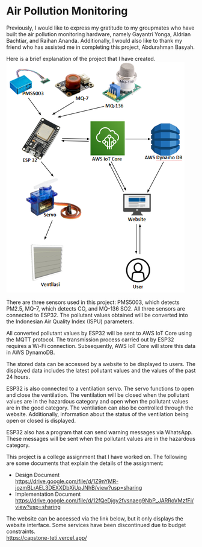 # Air Pollution Monitoring

Previously, I would like to express my gratitude to my groupmates who have built the air pollution monitoring hardware, namely Gayantri Yonga, Aldrian Bachtiar, and Raihan Ananda. Additionally, I would also like to thank my friend who has assisted me in completing this project, Abdurahman Basyah. <br />

Here is a brief explanation of the project that I have created. <br />
![Alt text](https://github.com/alfathlathif/air-pollution-monitoring-project/blob/master/Project%20Design%20Diagram.png) <br />

There are three sensors used in this project: PMS5003, which detects PM2.5, MQ-7, which detects CO, and MQ-136 SO2. All three sensors are connected to ESP32. The pollutant values obtained will be converted into the Indonesian Air Quality Index (ISPU) parameters. <br />

All converted pollutant values by ESP32 will be sent to AWS IoT Core using the MQTT protocol. The transmission process carried out by ESP32 requires a Wi-Fi connection. Subsequently, AWS IoT Core will store this data in AWS DynamoDB. <br />

The stored data can be accessed by a website to be displayed to users. The displayed data includes the latest pollutant values and the values of the past 24 hours. <br />

ESP32 is also connected to a ventilation servo. The servo functions to open and close the ventilation. The ventilation will be closed when the pollutant values are in the hazardous category and open when the pollutant values are in the good category. The ventilation can also be controlled through the website. Additionally, information about the status of the ventilation being open or closed is displayed. <br />

ESP32 also has a program that can send warning messages via WhatsApp. These messages will be sent when the pollutant values are in the hazardous category. <br />

This project is a college assignment that I have worked on. The following are some documents that explain the details of the assignment: <br />
- Design Document <br />
  https://drive.google.com/file/d/1Z9nYMR-jozmBLrAEL3DEXXDbXiUpJNhB/view?usp=sharing
- Implementation Document <br />
  https://drive.google.com/file/d/12fQeDjgy2fvsnaeg9NbP_JARRoVMzfFi/view?usp=sharing

The website can be accessed via the link below, but it only displays the website interface. Some services have been discontinued due to budget constraints. <br />
https://capstone-teti.vercel.app/
